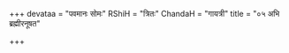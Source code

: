 +++
devataa = "पवमानः सोमः"
RShiH = "त्रितः"
ChandaH = "गायत्री"
title = "०५ अभि ब्रह्मीरनूषत"

+++
